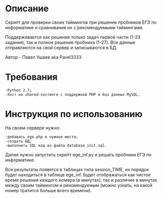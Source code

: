 # Описание

Скрипт для проверки  своих таймингов при решении пробников ЕГЭ по информатике и сравнивания их с рекомендуемыми таймингами.

Поддерживается как решение только задач первой части (1-23 задания), так и полное решение пробника (1-27).
Все данные отправляются на свой сервер и записываются в БД.

Автор - Павел Ушаев aka Pavel3333

# Требования
```
-Python 2.7;
-Хост на shared-хостинге с поддержкой PHP и баз данных MySQL.
```

# Инструкция по использованию

На своем сервере нужно:
```
-добавить ege.php в нужное место;
-создать БД;
-выполнить SQL код из файла database_init.sql.
```

Далее нужно запустить скрипт ege_inf.py и решать пробники ЕГЭ по информатике.

Все результаты появятся в таблицах типа session_TIME, их порядок будет находиться в таблице ege_inf.
Будет отображаться как чистое время решения каждого номера (в минутах), так и различие в минутах между своим таймингом и рекомендуемым (можно узнать, на какой номер тратится больше всего времени).
